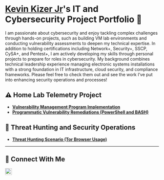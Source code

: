 # <a href="https://www.linkedin.com/in/kevinkizerjr/">Kevin Kizer Jr</a>'s IT and Cybersecurity Project Portfolio 🔐

I am passionate about cybersecurity and enjoy tackling complex challenges through hands-on projects, such as building VM lab environments and conducting vulnerability assessments to deepen my technical expertise. In addition to holding certifications including Network+, Security+, SSCP, CySA+, and Pentest+, I am actively developing my skills through personal projects to prepare for roles in cybersecurity. My background combines technical leadership experience managing electronic systems installations with a strong foundation in IT infrastructure, cloud security, and compliance frameworks. Please feel free to check them out and see the work I’ve put into enhancing security operations and processes!


## ⚠️ Home Lab Telemetry Project

- **[Vulnerability Management Program Implementation](https://github.com/joshcybertest/vulnerability-management-program)**
- **[Programmatic Vulnerability Remediations (PowerShell and BASH)](https://github.com/joshcybertest/programmatic-vulnerability-remediations)**

## 🚨 Threat Hunting and Security Operations

- **[Threat Hunting Scenario (Tor Browser Usage)](https://github.com/joshmadakor0/threat-hunting-scenario-tor)**

<hr/>

## 🤳 Connect With Me

[<img align="left" alt="___________ | LinkedIn" width="22px" src="https://cdn.jsdelivr.net/npm/simple-icons@v3/icons/linkedin.svg" />][linkedin]

[linkedin]: https://linkedin.com/in/___________

<!--
<img width="35" alt="image" src="https://github.com/user-attachments/assets/2f41c7cd-5ea8-4475-b451-a37161b6c3fb"> 
<img width="35" alt="image" src="https://github.com/user-attachments/assets/77649969-9910-4994-8b96-74a116cfb2a8">
-->
